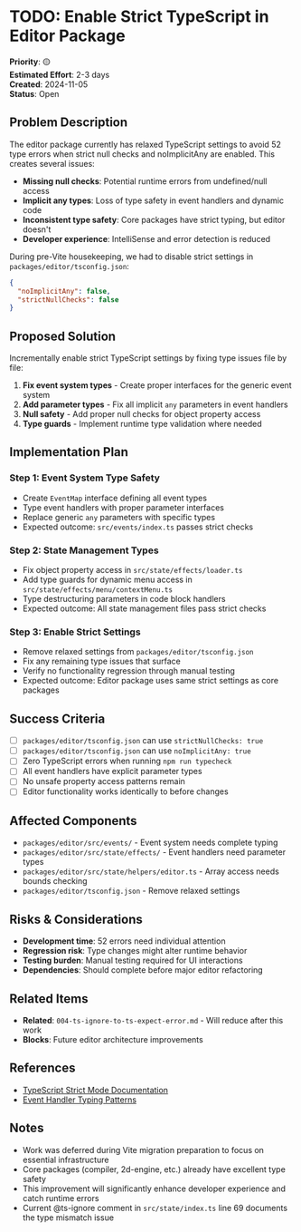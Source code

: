 # TODO: Enable Strict TypeScript in Editor Package

**Priority**: 🟡  
**Estimated Effort**: 2-3 days  
**Created**: 2024-11-05  
**Status**: Open  

## Problem Description

The editor package currently has relaxed TypeScript settings to avoid 52 type errors when strict null checks and noImplicitAny are enabled. This creates several issues:

- **Missing null checks**: Potential runtime errors from undefined/null access
- **Implicit any types**: Loss of type safety in event handlers and dynamic code
- **Inconsistent type safety**: Core packages have strict typing, but editor doesn't
- **Developer experience**: IntelliSense and error detection is reduced

During pre-Vite housekeeping, we had to disable strict settings in `packages/editor/tsconfig.json`:
```json
{
  "noImplicitAny": false,
  "strictNullChecks": false
}
```

## Proposed Solution

Incrementally enable strict TypeScript settings by fixing type issues file by file:

1. **Fix event system types** - Create proper interfaces for the generic event system
2. **Add parameter types** - Fix all implicit `any` parameters in event handlers  
3. **Null safety** - Add proper null checks for object property access
4. **Type guards** - Implement runtime type validation where needed

## Implementation Plan

### Step 1: Event System Type Safety
- Create `EventMap` interface defining all event types
- Type event handlers with proper parameter interfaces
- Replace generic `any` parameters with specific types
- Expected outcome: `src/events/index.ts` passes strict checks

### Step 2: State Management Types
- Fix object property access in `src/state/effects/loader.ts`
- Add type guards for dynamic menu access in `src/state/effects/menu/contextMenu.ts`
- Type destructuring parameters in code block handlers
- Expected outcome: All state management files pass strict checks

### Step 3: Enable Strict Settings
- Remove relaxed settings from `packages/editor/tsconfig.json`
- Fix any remaining type issues that surface
- Verify no functionality regression through manual testing
- Expected outcome: Editor package uses same strict settings as core packages

## Success Criteria

- [ ] `packages/editor/tsconfig.json` can use `strictNullChecks: true`
- [ ] `packages/editor/tsconfig.json` can use `noImplicitAny: true`
- [ ] Zero TypeScript errors when running `npm run typecheck`
- [ ] All event handlers have explicit parameter types
- [ ] No unsafe property access patterns remain
- [ ] Editor functionality works identically to before changes

## Affected Components

- `packages/editor/src/events/` - Event system needs complete typing
- `packages/editor/src/state/effects/` - Event handlers need parameter types
- `packages/editor/src/state/helpers/editor.ts` - Array access needs bounds checking
- `packages/editor/tsconfig.json` - Remove relaxed settings

## Risks & Considerations

- **Development time**: 52 errors need individual attention
- **Regression risk**: Type changes might alter runtime behavior
- **Testing burden**: Manual testing required for UI interactions
- **Dependencies**: Should complete before major editor refactoring

## Related Items

- **Related**: `004-ts-ignore-to-ts-expect-error.md` - Will reduce after this work
- **Blocks**: Future editor architecture improvements

## References

- [TypeScript Strict Mode Documentation](https://www.typescriptlang.org/docs/handbook/strict.html)
- [Event Handler Typing Patterns](https://www.typescriptlang.org/docs/handbook/2/functions.html)

## Notes

- Work was deferred during Vite migration preparation to focus on essential infrastructure
- Core packages (compiler, 2d-engine, etc.) already have excellent type safety
- This improvement will significantly enhance developer experience and catch runtime errors
- Current @ts-ignore comment in `src/state/index.ts` line 69 documents the type mismatch issue 